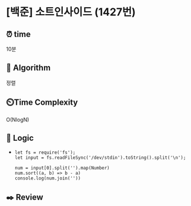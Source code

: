# [백준] 소트인사이드 (1427번)

## ⏰ **time**

10분

## :pushpin: **Algorithm**

정렬

## ⏲️**Time Complexity**

O(NlogN)

## :round_pushpin: **Logic**

- ```
  let fs = require('fs');
  let input = fs.readFileSync('/dev/stdin').toString().split('\n');
  
  num = input[0].split('').map(Number)
  num.sort((a, b) => b - a)
  console.log(num.join(''))
  ```

## :black_nib: **Review**
